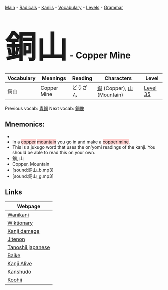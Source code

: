 <style> bigfont {font-size: 100px}</style>
[Main](../README.md) -
[Radicals](../radicals.md) -
[Kanjis](../kanjis.md) -
[Vocabulary](../vocabulary.md) -
[Levels](../levels.md) -
[Grammar](../grammar.md)
# <bigfont> 銅山</bigfont> - Copper Mine 

| Vocabulary | Meanings | Reading | Characters | Level |
| --- | --- | --- | --- | --- |
| 銅山 | Copper Mine | どうざん |  [銅](../kanjis/銅.md) (Copper), [山](../kanjis/山.md) (Mountain) | [Level 35](../levels/wk_level35.md) |

Previous vocab: [青銅](青銅.md) Next vocab: [銅像](銅像.md) 

## Mnemonics:

* 
* In a <span style="background-color:#ffcccb"> copper</span> <span style="background-color:#ffcccb"> mountain</span> you go in and make a <span style="background-color:#ffcccb"> copper mine</span>.
* This is a jukugo word that uses the on'yomi readings of the kanji. You should be able to read this on your own.
* 銅, 山
* Copper, Mountain
* [sound:銅山_b.mp3]
* [sound:銅山_g.mp3]


## Links 

| Webpage |
| --- |
| [Wanikani          ](https://www.wanikani.com/kanji/銅山) |
| [Wiktionary        ](https://en.wiktionary.org/wiki/銅山) |
| [Kanji damage      ](http://www.kanjidamage.com/kanji/search?utf8=✓&q=銅山) |
| [Jitenon           ](https://jitenon.com/kanji/銅山) |
| [Tanoshii japanese ](https://www.tanoshiijapanese.com/dictionary/kanji.cfm?k=銅山) |
| [Baike             ](https://baike.baidu.com/item/銅山) |
| [Kanji Alive       ](https://app.kanjialive.com/銅山) |
| [Kanshudo          ](https://www.kanshudo.com/searchmn?q=銅山) |
| [Koohii            ](https://kanji.koohii.com/study/kanji/銅山) |

